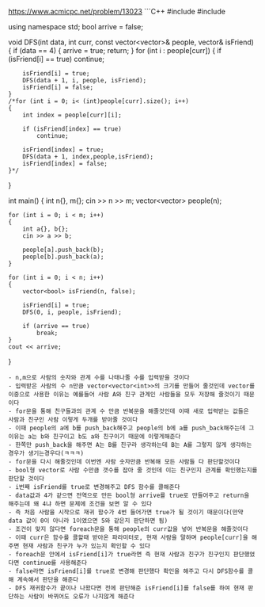﻿https://www.acmicpc.net/problem/13023
﻿```C++
﻿#include <iostream>
#include <vector>

using namespace std;
bool arrive = false;

void DFS(int data, int curr, const vector<vector<int>>& people, vector<bool>& isFriend)
{
	if (data == 4)
	{
		arrive = true;
		return;
	}
	for (int i : people[curr])
	{
		if (isFriend[i] == true)
			continue;

		isFriend[i] = true;
		DFS(data + 1, i, people, isFriend);
		isFriend[i] = false;
	}
	/*for (int i = 0; i< (int)people[curr].size(); i++)
	{
		int index = people[curr][i];

		if (isFriend[index] == true)
			continue;

		isFriend[index] = true;
		DFS(data + 1, index,people,isFriend);
		isFriend[index] = false;
	}*/
}

int main()
{
	int n{}, m{};
	cin >> n >> m;
	vector<vector<int>> people(n);

	for (int i = 0; i < m; i++)
	{
		int a{}, b{};
		cin >> a >> b;

		people[a].push_back(b);
		people[b].push_back(a);
	}

	for (int i = 0; i < n; i++)
	{
		vector<bool> isFriend(n, false);

		isFriend[i] = true;
		DFS(0, i, people, isFriend);

		if (arrive == true)
			break;
	}
	cout << arrive;
}
```
- n,m으로 사람의 숫자와 관계 수를 나태나줄 수를 입력받을 것이다
- 입력받은 사람의 수 n만큼 vector<vector<int>>의 크기를 만들어 줄것인데 vector를 이중으로 사용한 이유는 예를들어 사람 A와 친구 관계인 사람들을 모두 저장해 줄것이기 때문이다
- for문을 통해 친구들과의 관계 수 만큼 반복문을 해줄것인데 이때 새로 입력받는 값들은 사람과 친구인 사람 이렇게 두개를 받아줄 것이다
- 이때 people의 a에 b를 push_back해주고 people의 b에 a를 push_back해주는데 그 이유는 a는 b와 친구이고 b도 a와 친구이기 때문에 이렇게해준다
- 한쪽만 push_back을 해주면 A는 B를 친구라 생각하는데 B는 A를 그렇지 않게 생각하는 경우가 생기는경우다(ㅋㅋㅋ)
- for문을 다시 해줄것인데 이번엔 사람 숫자만큼 반복해 모든 사람들 다 판단할것이다
- bool형 vector로 사람 수만큼 갯수를 잡아 줄 것인데 이는 친구인지 관계를 확인했는지를 판단할 것이다
- i번째 isFriend를 true로 변경해주고 DFS 함수를 콜해준다
- data값과 4가 같으면 전역으로 만든 bool형 arrive를 true로 만들어주고 return을 해주는데 왜 4냐 하면 문제에 조건을 보면 알 수 있다
- 즉 처음 사람을 시작으로 재귀 함수가 4번 들어가면 true가 될 것이기 때문이다(만약 data 값이 0이 아니라 1이였으면 5와 같은지 판단하면 됨)
- 조건이 맞지 않다면 foreach문을 통해 people의 curr값을 넣어 반복문을 해줄것이다
- 이때 curr은 함수를 콜할때 받아온 파라미터로, 현재 사람을 말하며 people[curr]을 해주면 현재 사람과 친구가 누가 있는지 확인할 수 있다
- foreach문 안에서 isFriend[i]가 true라면 즉 현재 사람과 친구가 친구인지 판단했었다면 continue를 사용해준다
- false라면 isFriend[i]를 true로 변경해 판단했다 확인을 해주고 다시 DFS함수를 콜해 계속해서 판단을 해준다
- DFS 재귀함수가 끝이나 나왔다면 전에 판단해준 isFriend[i]를 false를 하여 현재 판단하는 사람이 바뀌어도 오류가 나지않게 해준다